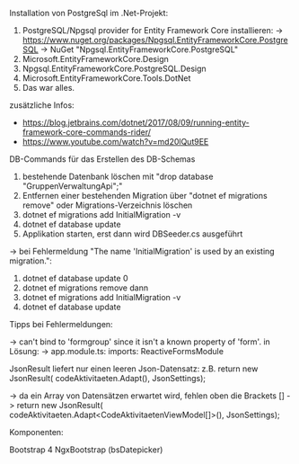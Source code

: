 Installation von PostgreSql im .Net-Projekt:

1. PostgreSQL/Npgsql provider for Entity Framework Core installieren:
   -> https://www.nuget.org/packages/Npgsql.EntityFrameworkCore.PostgreSQL
   -> NuGet "Npgsql.EntityFrameworkCore.PostgreSQL"
3. Microsoft.EntityFrameworkCore.Design
4. Npgsql.EntityFrameworkCore.PostgreSQL.Design
5. Microsoft.EntityFrameworkCore.Tools.DotNet 
6. Das war alles. 

zusätzliche Infos: 
- https://blog.jetbrains.com/dotnet/2017/08/09/running-entity-framework-core-commands-rider/
- https://www.youtube.com/watch?v=md20lQut9EE

DB-Commands für das Erstellen des DB-Schemas
1. bestehende Datenbank löschen mit "drop database "GruppenVerwaltungApi";"
2. Entfernen einer bestehenden Migration über "dotnet ef migrations remove" oder Migrations-Verzeichnis löschen
3. dotnet ef migrations add InitialMigration -v  
4. dotnet ef database update
5. Applikation starten, erst dann wird DBSeeder.cs ausgeführt

-> bei Fehlermeldung "The name 'InitialMigration' is used by an existing migration.":
1. dotnet ef database update 0
2. dotnet ef migrations remove
dann
3. dotnet ef migrations add InitialMigration -v
4. dotnet ef database update

Tipps bei Fehlermeldungen:

-> can't bind to 'formgroup' since it isn't a known property of 'form'. in
Lösung:
-> app.module.ts: imports: ReactiveFormsModule

JsonResult liefert nur einen leeren Json-Datensatz:
z.B. 
   return new JsonResult(
                codeAktivitaeten.Adapt<CodeAktivitaetenViewModel>(),
                JsonSettings);
                
-> da ein Array von Datensätzen erwartet wird, fehlen oben die Brackets []
-> return new JsonResult(
                   codeAktivitaeten.Adapt<CodeAktivitaetenViewModel[]>(),
                   JsonSettings); 
                   
Komponenten:

Bootstrap 4
NgxBootstrap (bsDatepicker)                                